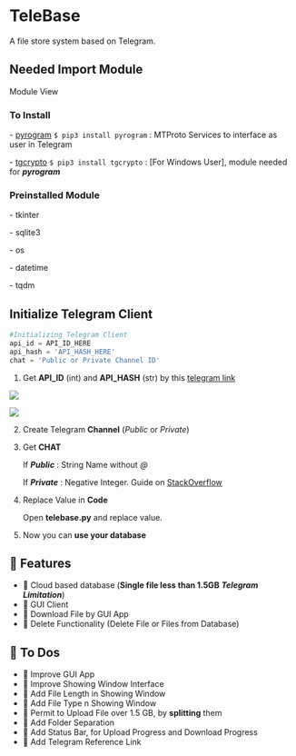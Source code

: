 # TeleBase

A file store system based on Telegram.

## Needed Import Module

Module View

### To Install

\- [pyrogram](https://docs.pyrogram.org/) `$ pip3 install pyrogram` : MTProto Services to interface as user in Telegram

\- [tgcrypto](https://github.com/pyrogram/tgcrypto) `$ pip3 install tgcrypto` : [For Windows User], module needed for ***pyrogram***

### Preinstalled Module

\- tkinter

\- sqlite3

\- os

\- datetime

\- tqdm

## Initialize Telegram Client

~~~python
#Initializing Telegram Client
api_id = API_ID_HERE
api_hash = 'API_HASH_HERE'
chat = 'Public or Private Channel ID'
~~~

1. Get **API_ID** (int) and **API_HASH** (str) by this [telegram link](https://my.telegram.org/auth)



![](https://i.imgur.com/JAuzXxM.png)



![](https://i.imgur.com/97ASDjD.png)

2. Create Telegram **Channel** (*Public* or *Private*)

3. Get **CHAT**

   If ***Public*** : String Name without *@*

   If ***Private*** : Negative Integer. Guide on [StackOverflow](https://stackoverflow.com/questions/33858927/how-to-obtain-the-chat-id-of-a-private-telegram-channel)

4. Replace Value in **Code**

     Open **telebase.py** and replace value.

5. Now you can **use your database**

## :green_book: Features

- :pushpin: Cloud based database (**Single file less than 1.5GB** ***Telegram Limitation***)
- :pushpin: GUI Client
- :pushpin: Download File by GUI App
- :pushpin: Delete Functionality (Delete File or Files from Database)



## :closed_book: To Dos

- :pushpin: Improve GUI App
- :pushpin: Improve Showing Window Interface
- :pushpin: Add File Length in Showing Window
- :pushpin: Add File Type n Showing Window
- :pushpin: Permit to Upload File over 1.5 GB, by **splitting** them
- :pushpin: Add Folder Separation
- :pushpin: Add Status Bar, for Upload Progress and Download Progress
- :pushpin: Add Telegram Reference Link